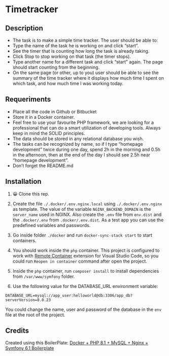 # Timetracker

## Description
- The task is to make a simple time tracker. The user should be able to:
- Type the name of the task he is working on and click “start”.
- See the timer that is counting how long the task is already taking.
- Click Stop to stop working on that task (the timer stops).
- Type another name for a different task and click “start” again. The page should start
counting from the beginning.
- On the same page (or other, up to you) user should be able to see the summary of the
time tracker where it displays how much time I spent on which task, and how much time
I was working today.

## Requeriments
- Place all the code in Github or Bitbucket
- Store it in a Docker container.
- Feel free to use your favourite PHP framework, we are looking for a professional that
can do a smart utilization of developing tools. Always keep in mind the SOLID principles.
- The data should be stored in any relational database you wish.
- The tasks can be recognized by name, so if I type “homepage development” twice
during one day, spend 2h in the morning and 0.5h in the afternoon, then at the end of
the day I should see 2.5h near “homepage development”.
- Don’t forget the README.md

## Installation

1. 😀 Clone this rep.

2. Create the file `./.docker/.env.nginx.local` using `./.docker/.env.nginx` as template. The value of the variable `NGINX_BACKEND_DOMAIN` is the `server_name` used in NGINX. Also create the `.env` file from `env.dist` and the `.docker/.env` from `.docker/.env.dist`. As a test app you can use the predefined variables and passwords.

3. Go inside folder `./docker` and run `docker-sync-stack start` to start containers.

4. You should work inside the `php` container. This project is configured to work with [Remote Container](https://marketplace.visualstudio.com/items?itemName=ms-vscode-remote.remote-containers) extension for Visual Studio Code, so you could run `Reopen in container` command after open the project.

5. Inside the `php` container, run `composer install` to install dependencies from `/var/www/symfony` folder.

6. Use the following value for the DATABASE_URL environment variable:

```
DATABASE_URL=mysql://app_user:helloworld@db:3306/app_db?serverVersion=8.0.23
```

You could change the name, user and password of the database in the `env` file at the root of the project.

## Credits
Created using this BoilerPlate: [Docker + PHP 8.1 + MySQL + Nginx + Symfony 6.1 Boilerplate](https://github.com/ger86/symfony-docker)